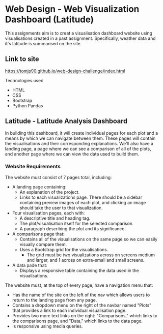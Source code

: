 # Web Design - Web Visualization Dashboard (Latitude)
This assignments aim is to creat a visualisation dashboard website using visualisations created in a past assignment. Specifically, weather data and it's latitude is summarised on the site.

## Link to site
https://tomjp90.github.io/web-design-challenge/index.html

Technologies used
* HTML
* CSS
* Bootstrap
* Python Pandas


## Latitude - Latitude Analysis Dashboard

In building this dashboard, it will create individual pages for each plot and a means by which we can navigate between them. These pages will contain the visualisations and their corresponding explanations. We'll also have a landing page, a page where we can see a comparison of all of the plots, and another page where we can view the data used to build them.

### Website Requirements

The website must consist of 7 pages total, including:

* A landing page containing:
  * An explanation of the project.
  * Links to each visualizations page. There should be a sidebar containing preview images of each plot, and clicking an image should take the user to that visualization.
* Four visualisation pages, each with:
  * A descriptive title and heading tag.
  * The plot/visualisation itself for the selected comparison.
  * A paragraph describing the plot and its significance.
* A comparisons page that:
  * Contains all of the visualisations on the same page so we can easily visually compare them.
  * Uses a Bootstrap grid for the visualisations.
    * The grid must be two visualizations across on screens medium and larger, and 1 across on extra-small and small screens.
* A data pade that:
  * Displays a responsive table containing the data used in the visualisations.

The website must, at the top of every page, have a navigation menu that:

* Has the name of the site on the left of the nav which allows users to return to the landing page from any page.
* Contains a dropdown menu on the right of the navbar named "Plots" that provides a link to each individual visualisation page.
* Provides two more text links on the right: "Comparisons," which links to the comparisons page, and "Data," which links to the data page.
* Is responsive using media queries.
